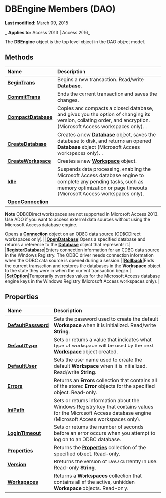 
# DBEngine Members (DAO)

 **Last modified:** March 09, 2015

 _ **Applies to:** Access 2013 | Access 2016_

The  **DBEngine** object is the top level object in the DAO object model.


## Methods



|**Name**|**Description**|
|:-----|:-----|
|**[BeginTrans](fdde662f-2472-3af6-67d6-c8ca7fb1dca7.md)**|Begins a new transaction. Read/write  **Database**.|
|**[CommitTrans](0c9d345f-13ff-7fe6-789d-fbdb43fa54b8.md)**|Ends the current transaction and saves the changes.|
|**[CompactDatabase](03f3a156-005a-4b71-81b0-598f326f7d42.md)**|Copies and compacts a closed database, and gives you the option of changing its version, collating order, and encryption. (Microsoft Access workspaces only). .|
|**[CreateDatabase](d5821a4b-483a-b8fa-e929-5f036057d8c4.md)**|Creates a new  **[Database](6cf2ddf8-3957-a15e-5eeb-85f81c1e415e.md)** object, saves the database to disk, and returns an opened **Database** object (Microsoft Access workspaces only). .|
|**[CreateWorkspace](a7d73771-9420-0448-99e6-d6c4aa78683a.md)**|Creates a new  **[Workspace](bf3ab863-5e9a-4842-1f82-2ccf958d9779.md)** object.|
|**[Idle](c90b565e-626e-139d-102a-0386601ce0c8.md)**|Suspends data processing, enabling the Microsoft Access database engine to complete any pending tasks, such as memory optimization or page timeouts (Microsoft Access workspaces only).|
|**[OpenConnection](778a581f-be42-94ee-e5c6-4cbc1843450d.md)**|
 **Note**  ODBCDirect workspaces are not supported in Microsoft Access 2013. Use ADO if you want to access external data sources without using the Microsoft Access database engine.

Opens a  **[Connection](f469b04e-2539-6b53-31f2-85fe22fcc2fc.md)** object on an ODBC data source (ODBCDirect workspaces only).|
|**[OpenDatabase](49fca321-5955-3e69-64ea-da191536eadb.md)**|Opens a specified database and returns a reference to the  **[Database](6cf2ddf8-3957-a15e-5eeb-85f81c1e415e.md)** object that represents it.|
|**[RegisterDatabase](ed87a694-2c89-0a78-5d8b-0cc7e09fadff.md)**|Enters connection information for an ODBC data source in the Windows Registry. The ODBC driver needs connection information when the ODBC data source is opened during a session.|
|**[Rollback](da7e2fe0-c837-7b1e-d35c-98e6cb0a7bbe.md)**|Ends the current transaction and restores the databases in the  **Workspace** object to the state they were in when the current transaction began.|
|**[SetOption](ea55c10c-2385-1b7e-0cba-32982c9b6643.md)**|Temporarily overrides values for the Microsoft Access database engine keys in the Windows Registry (Microsoft Access workspaces only).|

## Properties



|**Name**|**Description**|
|:-----|:-----|
|**[DefaultPassword](189e34f3-d573-c75f-8be2-d98c50df8a52.md)**|Sets the password used to create the default  **Workspace** when it is initialized. Read/write **String**.|
|**[DefaultType](b4371f3e-1ce0-1d0f-93a8-0c5329b510ab.md)**|Sets or returns a value that indicates what type of workspace will be used by the next  **[Workspace](bf3ab863-5e9a-4842-1f82-2ccf958d9779.md)** object created.|
|**[DefaultUser](41ee0211-0794-6026-7341-3698a0b2c588.md)**|Sets the user name used to create the default  **Workspace** when it is initialized. Read/write **String**.|
|**[Errors](594a8752-1f15-0690-b01c-9254951f16f6.md)**|Returns an  **Errors** collection that contains all of the stored **Error** objects for the specified object. Read-only.|
|**[IniPath](b18cace5-4e53-d011-6373-f4ac64556fd4.md)**|Sets or returns information about the Windows Registry key that contains values for the Microsoft Access database engine (Microsoft Access workspaces only).|
|**[LoginTimeout](81d14153-79c5-7860-b6a8-4079d2d7acf7.md)**|Sets or returns the number of seconds before an error occurs when you attempt to log on to an ODBC database.|
|**[Properties](603e1bd9-53e5-00cd-f6a7-c3dac7c0ff1a.md)**|Returns the  **[Properties](cd07184a-a261-29c9-542f-bc2eff6f4af6.md)** collection of the specified object. Read-only.|
|**[Version](b2807dc1-604f-4423-289a-ff38a3d9f31b.md)**|Rreturns the version of DAO currently in use. Read-only  **String**.|
|**[Workspaces](7b4b2a61-b61a-c442-3000-d2fb1419bfd5.md)**|Returns a  **Workspaces** collection that contains all of the active, unhidden **Workspace** objects. Read-only.|
